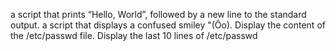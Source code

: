 a script that prints “Hello, World”, followed by a new line to the standard output.
a script that displays a confused smiley "(Ôo).
Display the content of the /etc/passwd file.
Display the last 10 lines of /etc/passwd
